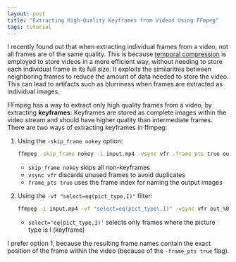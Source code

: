 ```yaml
---
layout: post
title: "Extracting High-Quality Keyframes from Videos Using FFmpeg"
tags: tutorial
---
```


I recently found out that when extracting individual frames from a video, not all frames are of the same quality. This is because [temporal compression](https://en.wikipedia.org/wiki/Video_compression_picture_types) is employed to store videos in a more efficient way, without needing to store each individual frame in its full size. It exploits the similarities between neighboring frames to reduce the amount of data needed to store the video. This can lead to artifacts such as blurriness when frames are extracted as individual images.

FFmpeg has a way to extract only high quality frames from a video, by extracting **keyframes**: Keyframes are stored as complete images within the video stream and should have higher quality than intermediate frames. There are two ways of extracting keyframes in ffmpeg:

1. Using the `-skip_frame nokey` option:

    ```bash
    ffmpeg -skip_frame nokey -i input.mp4 -vsync vfr -frame_pts true out_%03d.png
    ```

    - `skip_frame nokey` skips all non-keyframes
    - `vsync vfr` discards unused frames to avoid duplicates
    - `frame_pts true` uses the frame index for naming the output images

2. Using the `-vf "select=eq(pict_type,I)"` filter:
    
    ```bash
    ffmpeg -i input.mp4 -vf "select=eq(pict_type\,I)" -vsync vfr out_%03d.png
    ```

    - `select='eq(pict_type,I)'` selects only frames where the picture type is I (keyframe)

I prefer option 1, because the resulting frame names contain the exact position of the frame within the video (because of the `-frame_pts true` flag). 
